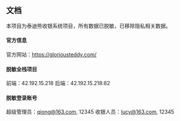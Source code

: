## 文档
本项目为泰迪熊收银系统项目，所有数据已脱敏，已移除隐私相关数据。

#### 官方信息  
官方网站：https://gloriousteddy.com/  

#### 脱敏全栈项目
前端：42.192.15.218
后端：42.192.15.218:82

#### 脱敏登录账号
超级管理员：qiong@163.com, 12345
收银人员：lucy@163.com, 12345